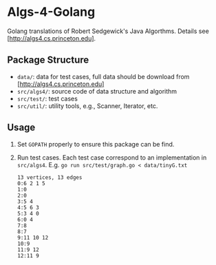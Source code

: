 # Algs-4-Golang
Golang translations of Robert Sedgewick's Java Algorthms. Details see [http://algs4.cs.princeton.edu].

## Package Structure
* `data/`: data for test cases, full data should be download from [http://algs4.cs.princeton.edu]
* `src/algs4/`: source code of data structure and algorithm 
* `src/test/`: test cases 
* `src/util/`: utility tools, e.g., Scanner, Iterator, etc.


## Usage
1. Set `GOPATH` properly to ensure this package can be find. 
2. Run test cases. Each test case correspond to an implementation in `src/algs4`.
    E.g. `go run src/test/graph.go < data/tinyG.txt`

    ```
    13 vertices, 13 edges 
    0:6 2 1 5 
    1:0 
    2:0 
    3:5 4 
    4:5 6 3 
    5:3 4 0 
    6:0 4 
    7:8 
    8:7 
    9:11 10 12 
    10:9 
    11:9 12 
    12:11 9
    ```
